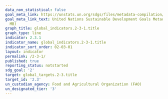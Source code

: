 ```yaml
---
data_non_statistical: false
goal_meta_link: https://unstats.un.org/sdgs/files/metadata-compilation/Metadata-Goal-2.pdf
goal_meta_link_text: United Nations Sustainable Development Goals Metadata (PDF 4.0
  MB)
graph_title: global_indicators.2-3-1.title
graph_type: line
indicator: 2.3.1
indicator_name: global_indicators.2-3-1.title
indicator_sort_order: 02-03-01
layout: indicator
permalink: /2-3-1/
published: true
reporting_status: notstarted
sdg_goal: '2'
target: global_targets.2-3.title
target_id: '2.3'
un_custodian_agency: Food and Agricultural Organization (FAO)
un_designated_tier: '3'
---
```


